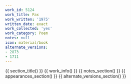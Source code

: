 ```yaml
---
work_id: 5124
work_title: Fax
work_written: '1975'
written_date: exact
work_collected: 'yes'
work_category: Poem
notes: null
icon: material/book
alternate_versions:
- 2873
- 1711
---
```


{{ section_title() }}
{{ work_info() }}
{{ notes_section() }}
{{ appearances_section() }}
{{ alternate_versions_section() }}